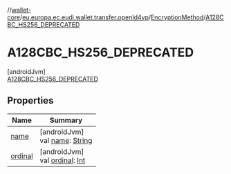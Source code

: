 //[wallet-core](../../../../index.md)/[eu.europa.ec.eudi.wallet.transfer.openId4vp](../../index.md)/[EncryptionMethod](../index.md)/[A128CBC_HS256_DEPRECATED](index.md)

# A128CBC_HS256_DEPRECATED

[androidJvm]\
[A128CBC_HS256_DEPRECATED](index.md)

## Properties

| Name | Summary |
|---|---|
| [name](../-x-c20-p/index.md#-372974862%2FProperties%2F1615067946) | [androidJvm]<br>val [name](../-x-c20-p/index.md#-372974862%2FProperties%2F1615067946): [String](https://kotlinlang.org/api/latest/jvm/stdlib/kotlin-stdlib/kotlin/-string/index.html) |
| [ordinal](../-x-c20-p/index.md#-739389684%2FProperties%2F1615067946) | [androidJvm]<br>val [ordinal](../-x-c20-p/index.md#-739389684%2FProperties%2F1615067946): [Int](https://kotlinlang.org/api/latest/jvm/stdlib/kotlin-stdlib/kotlin/-int/index.html) |
